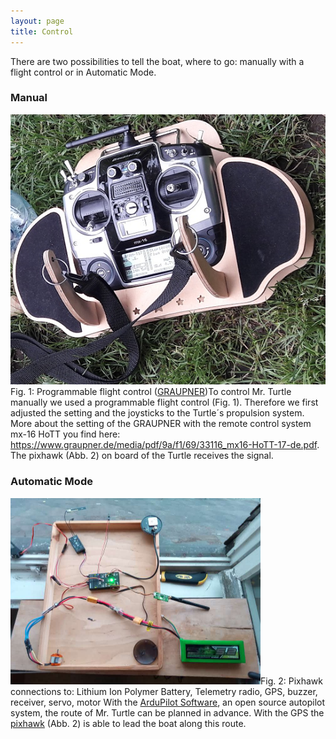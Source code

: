 ```yaml
---
layout: page
title: Control
---
```


There are two possibilities to tell the boat, where to go: manually with a flight control or in Automatic Mode.

<h3>Manual</h3>
<p><span class="image left"><img src="assets/images/controlS.jpg" alt="" />Fig. 1: Programmable flight control (<a href="https://www.graupner.de/">GRAUPNER</a>)</span>To control Mr. Turtle manually we used a programmable flight control (Fig. 1). Therefore we first adjusted the setting and the joysticks to the Turtle´s propulsion system. More about the setting of the GRAUPNER with the remote control system mx-16 HoTT you find here: <a href="https://www.graupner.de/media/pdf/9a/f1/69/33116_mx16-HoTT-17-de.pdf">https://www.graupner.de/media/pdf/9a/f1/69/33116_mx16-HoTT-17-de.pdf</a>. The pixhawk (Abb. 2) on board of the Turtle receives the signal.</p>

<h3>Automatic Mode</h3>

<p><span class="image right"><img style="width: 400px; height: 298px;" src="assets/images/PixhawkCon.jpg" alt="" />Fig. 2: Pixhawk connections to: Lithium Ion Polymer Battery, Telemetry radio, GPS, buzzer, receiver, servo, motor </span>With the <a href="http://ardupilot.org/about">ArduPilot Software</a>, an open source autopilot system, the route of Mr. Turtle can be planned in advance. With the GPS the <a href="http://ardupilot.org/copter/docs/common-pixhawk-overview.html">pixhawk</a> (Abb. 2) is able to lead the boat along this route.</p>
